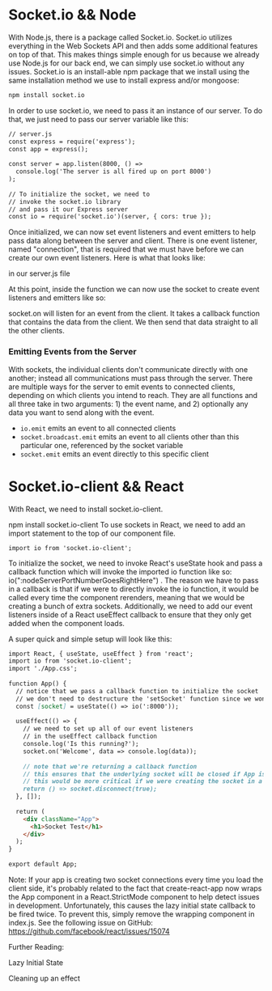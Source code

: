 # Socket.io && Node
With Node.js, there is a package called Socket.io. Socket.io utilizes everything in the Web Sockets API and then adds some additional features on top of that. This makes things simple enough for us because we already use Node.js for our back end, we can simply use socket.io without any issues. Socket.io is an install-able npm package that we install using the same installation method we use to install express and/or mongoose:
```md
npm install socket.io
````
In order to use socket.io, we need to pass it an instance of our server. To do that, we just need to pass our server variable like this:
```md
// server.js
const express = require('express');
const app = express();
 
const server = app.listen(8000, () =>
  console.log('The server is all fired up on port 8000')
);
 
// To initialize the socket, we need to
// invoke the socket.io library
// and pass it our Express server
const io = require('socket.io')(server, { cors: true });
````

Once initialized, we can now set event listeners and event emitters to help pass data along between the server and client. There is one event listener, named "connection", that is required that we must have before we can create our own event listeners. Here is what that looks like:


in our server.js file


At this point, inside the function we can now use the socket to create event listeners and emitters like so:

socket.on will listen for an event from the client. It takes a callback function that contains the data from the client. We then send that data straight to all the other clients.

### Emitting Events from the Server
With sockets, the individual clients don't communicate directly with one another; instead all communications must pass through the server. There are multiple ways for the server to emit events to connected clients, depending on which clients you intend to reach. They are all functions and all three take in two arguments: 1) the event name, and 2) optionally any data you want to send along with the event.

- `io.emit` emits an event to all connected clients
- `socket.broadcast.emit` emits an event to all clients other than this particular one, referenced by the socket variable
- `socket.emit` emits an event directly to this specific client

# Socket.io-client && React
With React, we need to install socket.io-client.

npm install socket.io-client
To use sockets in React, we need to add an import statement to the top of our component file.

`import io from 'socket.io-client';`

To initialize the socket, we need to invoke React's useState hook and pass a callback function which will invoke the imported io function like so: io(":nodeServerPortNumberGoesRightHere") . The reason we have to 
pass in a callback is that if we were to directly invoke the io function, it would be called every time the component rerenders, meaning that we would be creating a bunch of extra sockets. Additionally, we need to add our event listeners inside of a React useEffect callback to ensure that they only get added when the component loads.

A super quick and simple setup will look like this:
```md
import React, { useState, useEffect } from 'react';
import io from 'socket.io-client';
import './App.css';
 
function App() {
  // notice that we pass a callback function to initialize the socket
  // we don't need to destructure the 'setSocket' function since we won't be updating the socket state
  const [socket] = useState(() => io(':8000'));
 
  useEffect(() => {
    // we need to set up all of our event listeners
    // in the useEffect callback function
    console.log('Is this running?');
    socket.on('Welcome', data => console.log(data));
 
    // note that we're returning a callback function
    // this ensures that the underlying socket will be closed if App is unmounted
    // this would be more critical if we were creating the socket in a subcomponent
    return () => socket.disconnect(true);
  }, []);
 
  return (
    <div className="App">
      <h1>Socket Test</h1>
    </div>
  );
}
 
export default App;
```
Note: If your app is creating two socket connections every time you load the client side, it's probably related to the fact that create-react-app now wraps the App component in a React.StrictMode component to help detect issues in development. Unfortunately, this causes the lazy initial state callback to be fired twice. To prevent this, simply remove the wrapping component in index.js. See the following issue on GitHub: https://github.com/facebook/react/issues/15074

Further Reading:

Lazy Initial State

Cleaning up an effect

